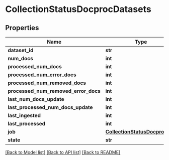 # CollectionStatusDocprocDatasets

## Properties
Name | Type | Description | Notes
------------ | ------------- | ------------- | -------------
**dataset_id** | **str** |  | [optional] 
**num_docs** | **int** |  | [optional] 
**processed_num_docs** | **int** |  | [optional] 
**processed_num_error_docs** | **int** |  | [optional] 
**processed_num_removed_docs** | **int** |  | [optional] 
**processed_num_removed_error_docs** | **int** |  | [optional] 
**last_num_docs_update** | **int** |  | [optional] 
**last_processed_num_docs_update** | **int** |  | [optional] 
**last_ingested** | **int** |  | [optional] 
**last_processed** | **int** |  | [optional] 
**job** | [**CollectionStatusDocprocJob**](CollectionStatusDocprocJob.md) |  | [optional] 
**state** | **str** |  | [optional] 

[[Back to Model list]](../README.md#documentation-for-models) [[Back to API list]](../README.md#documentation-for-api-endpoints) [[Back to README]](../README.md)


